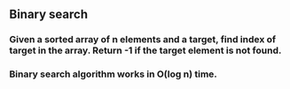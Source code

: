 ## Binary search
### Given a sorted array of n elements and a target, find index of target in the array. Return -1 if the target element is not found.
### Binary search algorithm works in O(log n) time.